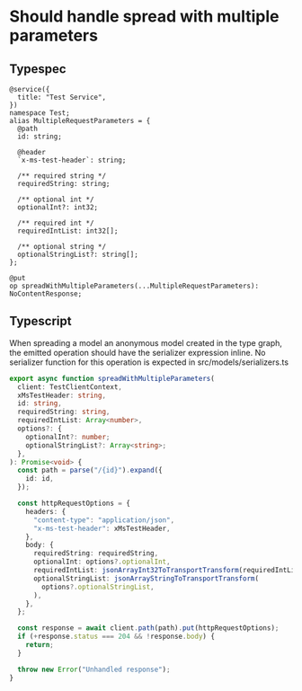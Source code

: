 # Should handle spread with multiple parameters

## Typespec

```tsp
@service({
  title: "Test Service",
})
namespace Test;
alias MultipleRequestParameters = {
  @path
  id: string;

  @header
  `x-ms-test-header`: string;

  /** required string */
  requiredString: string;

  /** optional int */
  optionalInt?: int32;

  /** required int */
  requiredIntList: int32[];

  /** optional string */
  optionalStringList?: string[];
};

@put
op spreadWithMultipleParameters(...MultipleRequestParameters): NoContentResponse;
```

## Typescript

When spreading a model an anonymous model created in the type graph, the emitted operation should have the serializer expression inline. No serializer function for this operation is expected in src/models/serializers.ts

```ts src/api/testClientOperations.ts function spreadWithMultipleParameters
export async function spreadWithMultipleParameters(
  client: TestClientContext,
  xMsTestHeader: string,
  id: string,
  requiredString: string,
  requiredIntList: Array<number>,
  options?: {
    optionalInt?: number;
    optionalStringList?: Array<string>;
  },
): Promise<void> {
  const path = parse("/{id}").expand({
    id: id,
  });

  const httpRequestOptions = {
    headers: {
      "content-type": "application/json",
      "x-ms-test-header": xMsTestHeader,
    },
    body: {
      requiredString: requiredString,
      optionalInt: options?.optionalInt,
      requiredIntList: jsonArrayInt32ToTransportTransform(requiredIntList),
      optionalStringList: jsonArrayStringToTransportTransform(
        options?.optionalStringList,
      ),
    },
  };

  const response = await client.path(path).put(httpRequestOptions);
  if (+response.status === 204 && !response.body) {
    return;
  }

  throw new Error("Unhandled response");
}
```
